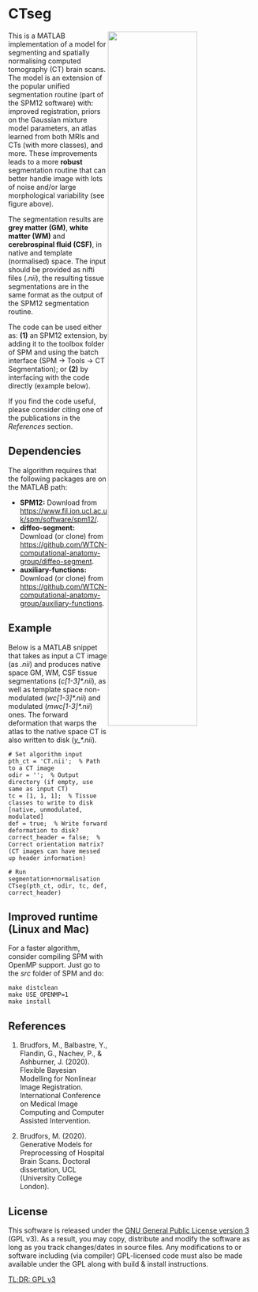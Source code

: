 # CTseg

<img style="float: right;" src="https://github.com/WCHN/CTseg/blob/master/demo.png" width="60%" height="60%">

This is a MATLAB implementation of a model for segmenting and spatially normalising computed tomography (CT) brain scans. The model is an extension of the popular unified segmentation routine (part of the SPM12 software) with: improved registration, priors on the Gaussian mixture model parameters, an atlas learned from both MRIs and CTs (with more classes), and more. These improvements leads to a more **robust** segmentation routine that can better handle image with lots of noise and/or large morphological variability (see figure above).

The segmentation results are **grey matter (GM)**, **white matter (WM)** and **cerebrospinal fluid (CSF)**, in native and template (normalised) space. The input should be provided as nifti files (*.nii*), the resulting tissue segmentations are in the same format as the output of the SPM12 segmentation routine. 

The code can be used either as: **(1)** an SPM12 extension, by adding it to the toolbox folder of SPM and using the batch interface (SPM -> Tools -> CT Segmentation); or **(2)** by interfacing with the code directly (example below).

If you find the code useful, please consider citing one of the publications in the *References* section.

## Dependencies

The algorithm requires that the following packages are on the MATLAB path:
* **SPM12:** Download from https://www.fil.ion.ucl.ac.uk/spm/software/spm12/.
* **diffeo-segment:** Download (or clone) from https://github.com/WTCN-computational-anatomy-group/diffeo-segment.
* **auxiliary-functions:** Download (or clone) from https://github.com/WTCN-computational-anatomy-group/auxiliary-functions.

## Example

Below is a MATLAB snippet that takes as input a CT image (as *.nii*) and produces native space GM, WM, CSF tissue segmentations (*c[1-3]\*.nii*), as well as template space non-modulated (*wc[1-3]\*.nii*) and modulated (*mwc[1-3]\*.nii*) ones. The forward deformation that warps the atlas to the native space CT is also written to disk (*y_\*.nii*).
```
# Set algorithm input
pth_ct = 'CT.nii';  % Path to a CT image
odir = '';  % Output directory (if empty, use same as input CT)
tc = [1, 1, 1];  % Tissue classes to write to disk [native, unmodulated, modulated]
def = true;  % Write forward deformation to disk?
correct_header = false;  % Correct orientation matrix? (CT images can have messed up header information)

# Run segmentation+normalisation
CTseg(pth_ct, odir, tc, def, correct_header)
```

## Improved runtime (Linux and Mac)

For a faster algorithm, consider compiling SPM with OpenMP support. Just go to the *src* folder of SPM and do:
```
make distclean
make USE_OPENMP=1
make install
```

## References

1. Brudfors, M., Balbastre, Y., Flandin, G., Nachev, P., & Ashburner, J. (2020).
Flexible Bayesian Modelling for Nonlinear Image Registration. 
International Conference on Medical Image Computing and Computer Assisted Intervention.

2. Brudfors, M. (2020). 
Generative Models for Preprocessing of Hospital Brain Scans.
Doctoral dissertation, UCL (University College London).

## License

This software is released under the [GNU General Public License version 3](LICENSE) (GPL v3). As a result, you may copy, distribute and modify the software as long as you track changes/dates in source files. Any modifications to or software including (via compiler) GPL-licensed code must also be made available under the GPL along with build & install instructions.

[TL;DR: GPL v3](https://tldrlegal.com/license/gnu-general-public-license-v3-(gpl-3))
